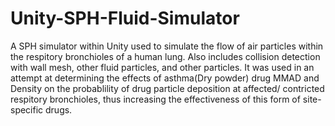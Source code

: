 # Unity-SPH-Fluid-Simulator
A SPH simulator within Unity used to simulate the flow of air particles within the respitory bronchioles of a human lung. Also includes collision detection with wall mesh, other fluid particles, and other particles. It was used in an attempt at determining the effects of asthma(Dry powder) drug MMAD and Density on the probablility of drug particle deposition at affected/ contricted respitory bronchioles, thus increasing the effectiveness of this form of site-specific drugs.
